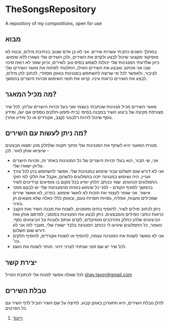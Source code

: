 # TheSongsRepository
A repository of my compositions, open for use
## מבוא
במהלך השנים כתבתי עשרות שירים. אני לא בן אדם שטוב בכתיבת מילים, ובטח לא מוסיקאי מקצועי שיכול לבצע ולקדם את השירים, ולכן השירים שלי נשארו ללא שימוש. כיוון שלדעתי המנגינות שלי יכולות לשמש בסיס טוב לשירים, וכיוון שאני לא רואה סיכוי שבו אני אכתוב ואבצע את השירים האילו, החלטתי לפתוח את מאגר השירים שלי לציבור, ולאפשר לכל מי שרוצה להשתמש במנגינות באופן מסחרי, לכתוב להן מילים, לבצע את השירים כראות עיניו. קראו את תנאי השימוש וזכויות היוצרים בהמשך.
## מה מכיל המאגר?
מאגר השירים מכיל מנגינות שכתבתי בעצמי ואני בעל זכויות היוצרים עליהן. לכל שיר מצורפת סקיצה של ביצוע השיר במבנה בסיסי (בית-פזמון-חלקים נוספים אם יש), ומידע נוסף שיכול להיות רלבנטי (קצב, אקורדים או כל מידע אחר).
## מה ניתן לעשות עם השירים?
מטרת המאגר היא לשתף את המנגינות שלי מתוך תקווה שלחלק מהן ימצאו מבצעים שיוציאו אותן לאור. לכן - 
- אני, שי תבור, הוא בעלי זכויות היוצרים של כל המנגינות באתר זה, וזכויות היוצרים עליהן ישארו שלי.
- אני לא דורש שום תשלום עבור שימוש במנגינות שלי. אפשר להשתמש בהן לכל צורך ועניין. היה ושימוש במנגינה יזכה בתמלוגים כלשהם, אקבל את חלקי לפי  חוקי התמלוגים הנהוגים. שמי ככותב הלחן יופיע בכל מקום בו מופיעים קרדיטים לשיר.
- בהמשך לסעיף הקודם - לפני כל שימוש באחת מהמנגינות שלי יש לבקש ממני אישור. אני שומר לעצמי את הזכות לא לאשר שימוש. בפרט, לא אאשר שירים שמכילים גזענות, אפליה, גסויות חסרות טעם, ובאופן כללי כאלה שלא מוצאים חן בעיני.
- ניתן לכתוב מילים לשיר, להוסיף בתים ופזמונים, לשנות את מבנה השיר ואת הקצב כראות כותבי המילים והמבצעים. ניתן לבצע את המנגינות בפומבי, לפרסם אותן ואת הביצועים שלהן כחלק מהרכבים מוסיקלים, לקדם אותם ולגבות על הביצועים כסף. כאמור, כל התמלוגים שיגיעו לי ככותב המנגינה בלבד ישארו שלי, מעבר לזה אני לא דורש שום תשלום.
- אני לא מאשר לשנות את המנגינה עצמה, להוסיף או לשנות אקורדים, להוסיף חלקים וכו׳.
- לכל שיר יש שם זמני שנתתי לצרכי זיהוי. מותר לשנות את השם.
## יצירת קשר
לכל שאלה אפשר לפנות אלי לכתובת המייל
shay.tavor@gmail.com
## טבלת השירים
להלן טבלת השירים, היא תתעדכן באופן קבוע. לחיצה על שם השיר תוביל לדף השיר עם כל הפרטים.

1. [ריקוד](1-Dance/README.md)
